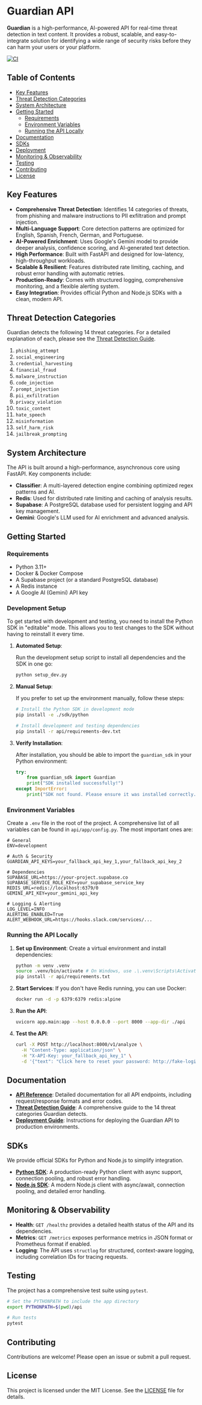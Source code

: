 # Guardian API

**Guardian** is a high-performance, AI-powered API for real-time threat detection in text content. It provides a robust, scalable, and easy-to-integrate solution for identifying a wide range of security risks before they can harm your users or your platform.

[![CI](https://github.com/your-org/guardian/actions/workflows/ci.yml/badge.svg)](https://github.com/your-org/guardian/actions/workflows/ci.yml)

## Table of Contents

- [Key Features](#key-features)
- [Threat Detection Categories](#threat-detection-categories)
- [System Architecture](#system-architecture)
- [Getting Started](#getting-started)
  - [Requirements](#requirements)
  - [Environment Variables](#environment-variables)
  - [Running the API Locally](#running-the-api-locally)
- [Documentation](#documentation)
- [SDKs](#sdks)
- [Deployment](#deployment)
- [Monitoring & Observability](#monitoring--observability)
- [Testing](#testing)
- [Contributing](#contributing)
- [License](#license)

## Key Features

- **Comprehensive Threat Detection**: Identifies 14 categories of threats, from phishing and malware instructions to PII exfiltration and prompt injection.
- **Multi-Language Support**: Core detection patterns are optimized for English, Spanish, French, German, and Portuguese.
- **AI-Powered Enrichment**: Uses Google's Gemini model to provide deeper analysis, confidence scoring, and AI-generated text detection.
- **High Performance**: Built with FastAPI and designed for low-latency, high-throughput workloads.
- **Scalable & Resilient**: Features distributed rate limiting, caching, and robust error handling with automatic retries.
- **Production-Ready**: Comes with structured logging, comprehensive monitoring, and a flexible alerting system.
- **Easy Integration**: Provides official Python and Node.js SDKs with a clean, modern API.

## Threat Detection Categories

Guardian detects the following 14 threat categories. For a detailed explanation of each, please see the [Threat Detection Guide](./docs/threat-detection-guide.md).

1.  `phishing_attempt`
2.  `social_engineering`
3.  `credential_harvesting`
4.  `financial_fraud`
5.  `malware_instruction`
6.  `code_injection`
7.  `prompt_injection`
8.  `pii_exfiltration`
9.  `privacy_violation`
10. `toxic_content`
11. `hate_speech`
12. `misinformation`
13. `self_harm_risk`
14. `jailbreak_prompting`

## System Architecture

The API is built around a high-performance, asynchronous core using FastAPI. Key components include:

- **Classifier**: A multi-layered detection engine combining optimized regex patterns and AI.
- **Redis**: Used for distributed rate limiting and caching of analysis results.
- **Supabase**: A PostgreSQL database used for persistent logging and API key management.
- **Gemini**: Google's LLM used for AI enrichment and advanced analysis.

## Getting Started

### Requirements

- Python 3.11+
- Docker & Docker Compose
- A Supabase project (or a standard PostgreSQL database)
- A Redis instance
- A Google AI (Gemini) API key

### Development Setup

To get started with development and testing, you need to install the Python SDK in "editable" mode. This allows you to test changes to the SDK without having to reinstall it every time.

1.  **Automated Setup**:

    Run the development setup script to install all dependencies and the SDK in one go:

    ```bash
    python setup_dev.py
    ```

2.  **Manual Setup**:

    If you prefer to set up the environment manually, follow these steps:

    ```bash
    # Install the Python SDK in development mode
    pip install -e ./sdk/python

    # Install development and testing dependencies
    pip install -r api/requirements-dev.txt
    ```

3.  **Verify Installation**:

    After installation, you should be able to import the `guardian_sdk` in your Python environment:

    ```python
    try:
        from guardian_sdk import Guardian
        print("SDK installed successfully!")
    except ImportError:
        print("SDK not found. Please ensure it was installed correctly.")
    ```

### Environment Variables

Create a `.env` file in the root of the project. A comprehensive list of all variables can be found in `api/app/config.py`. The most important ones are:

```env
# General
ENV=development

# Auth & Security
GUARDIAN_API_KEYS=your_fallback_api_key_1,your_fallback_api_key_2

# Dependencies
SUPABASE_URL=https://your-project.supabase.co
SUPABASE_SERVICE_ROLE_KEY=your_supabase_service_key
REDIS_URL=redis://localhost:6379/0
GEMINI_API_KEY=your_gemini_api_key

# Logging & Alerting
LOG_LEVEL=INFO
ALERTING_ENABLED=True
ALERT_WEBHOOK_URL=https://hooks.slack.com/services/...
```

### Running the API Locally

1.  **Set up Environment**: Create a virtual environment and install dependencies:

    ```bash
    python -m venv .venv
    source .venv/bin/activate # On Windows, use .\.venv\Scripts\Activate.ps1
    pip install -r api/requirements.txt
    ```

2.  **Start Services**: If you don't have Redis running, you can use Docker:

    ```bash
    docker run -d -p 6379:6379 redis:alpine
    ```

3.  **Run the API**:

    ```bash
    uvicorn app.main:app --host 0.0.0.0 --port 8000 --app-dir ./api
    ```

4.  **Test the API**:

    ```bash
    curl -X POST http://localhost:8000/v1/analyze \
      -H "Content-Type: application/json" \
      -H "X-API-Key: your_fallback_api_key_1" \
      -d '{"text": "Click here to reset your password: http://fake-login.com"}'
    ```

## Documentation

- **[API Reference](./docs/api-reference.md)**: Detailed documentation for all API endpoints, including request/response formats and error codes.
- **[Threat Detection Guide](./docs/threat-detection-guide.md)**: A comprehensive guide to the 14 threat categories Guardian detects.
- **[Deployment Guide](./docs/deployment-guide.md)**: Instructions for deploying the Guardian API to production environments.

## SDKs

We provide official SDKs for Python and Node.js to simplify integration.

- **[Python SDK](./sdk/python/README.md)**: A production-ready Python client with async support, connection pooling, and robust error handling.
- **[Node.js SDK](./sdk/node/guardian-sdk/README.md)**: A modern Node.js client with async/await, connection pooling, and detailed error handling.

## Monitoring & Observability

- **Health**: `GET /healthz` provides a detailed health status of the API and its dependencies.
- **Metrics**: `GET /metrics` exposes performance metrics in JSON format or Prometheus format if enabled.
- **Logging**: The API uses `structlog` for structured, context-aware logging, including correlation IDs for tracing requests.

## Testing

The project has a comprehensive test suite using `pytest`.

```bash
# Set the PYTHONPATH to include the app directory
export PYTHONPATH=$(pwd)/api

# Run tests
pytest
```

## Contributing

Contributions are welcome! Please open an issue or submit a pull request.

## License

This project is licensed under the MIT License. See the [LICENSE](./LICENSE) file for details.